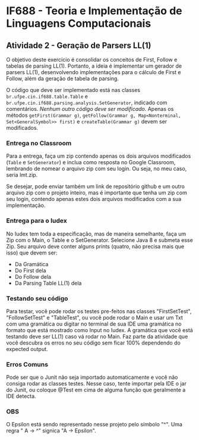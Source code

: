 # IF688 - Teoria e Implementação de Linguagens Computacionais

## Atividade 2 - Geração de Parsers LL(1)

O objetivo deste exercício é consolidar os conceitos de First, Follow e tabelas de parsing LL(1). Portanto, a ideia é implementar um gerador de parsers LL(1), desenvolvendo implementações para o cálculo de First e Follow, além da geração de tabela de parsing. 

O código que deve ser implementado está nas classes `br.ufpe.cin.if688.table.Table` e `br.ufpe.cin.if688.parsing.analysis.SetGenerator`, indicado com comentários. *Nenhum outro código deve ser modificado.* Apenas os métodos `getFirst(Grammar g)`, `getFollow(Grammar g, Map<Nonterminal, Set<GeneralSymbol>> first)` e `createTable(Grammar g)` devem ser modificados. 

### Entrega no Classroom
Para a entrega, faça um zip contendo apenas os dois arquivos modificados (`Table` e `SetGenerator`) e inclua como resposta no Google Classroom, lembrando de nomear o arquivo zip com seu login. Ou seja, no meu caso, seria lmt.zip. 

Se desejar, pode enviar também um link de repositório github e um outro arquivo zip com o projeto inteiro, mas é importante que tenha um zip com seu login, contendo apenas estes dois arquivos modificados com a sua implementação.

### Entrega para o Iudex
No Iudex tem toda a especificação, mas de maneira semelhante, faça um Zip com o Main, o Table e o SetGenerator. Selecione Java 8 e submeta esse Zip. Seu arquivo deve conter alguns prints (quatro, não precisa mais que isso) que devem ser:
* Da Gramática
* Do First dela
* Do Follow dela
* Da Parsing Table LL(1) dela

### Testando seu código
Para testar, você pode rodar os testes pre-feitos nas classes "FirstSetTest", "FollowSetTest" e "TableTest", ou você pode rodar o Main e usar um Txt com uma gramática ou digitar no terminal de sua IDE uma gramática no formato que está mostrado como Input no Iudex.
A gramática que você está testando deve ser LL(1) caso vá rodar no Main. Faz parte da atividade que você descubra os erros no seu código sem ficar 100% dependendo do expected output.

### Erros Comuns
Pode ser que o Junit não seja importado automaticamente e você não consiga rodar as classes testes. Nesse caso, tente importar pela IDE o jar do Junit, ou coloque @Test em cima de alguma função que geralmente a IDE detecta.

### OBS
O Epsilon está sendo representado nesse projeto pelo símbolo "^". Uma regra " A -> ^" signica "A -> Epsilon".